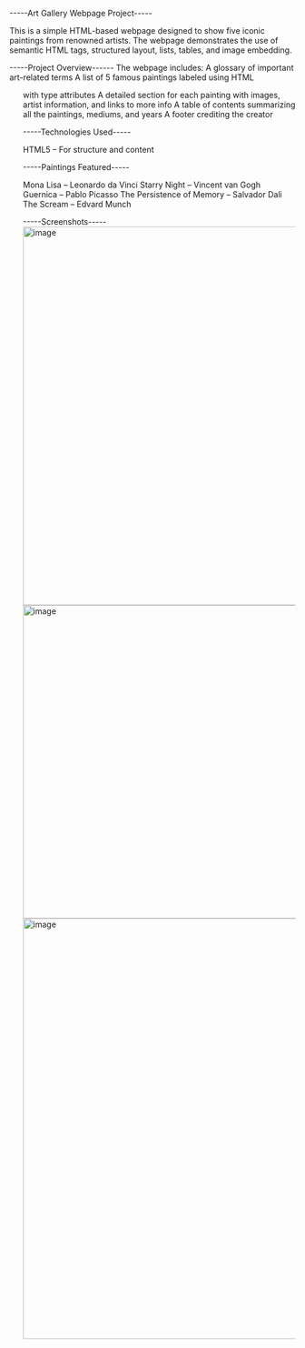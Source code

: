 -----Art Gallery Webpage Project-----

This is a simple HTML-based webpage designed to show five iconic paintings from renowned artists. 
The webpage demonstrates the use of semantic HTML tags, structured layout, lists, tables, and image embedding.

-----Project Overview------
The webpage includes:
A glossary of important art-related terms
A list of 5 famous paintings labeled using HTML <ol> with type attributes
A detailed section for each painting with images, artist information, and links to more info
A table of contents summarizing all the paintings, mediums, and years
A footer crediting the creator

-----Technologies Used-----

HTML5 – For structure and content

-----Paintings Featured-----

Mona Lisa – Leonardo da Vinci
Starry Night – Vincent van Gogh
Guernica – Pablo Picasso
The Persistence of Memory – Salvador Dali
The Scream – Edvard Munch

-----Screenshots-----
<img width="1469" height="666" alt="image" src="https://github.com/user-attachments/assets/3362c71b-c61f-4d45-85f3-7eac940393bb" />
<img width="1469" height="551" alt="image" src="https://github.com/user-attachments/assets/5fdd9593-783a-4d36-9f2f-7885439ab088" />
<img width="1469" height="740" alt="image" src="https://github.com/user-attachments/assets/f7d35031-4b02-4616-b19e-06b404f34fbb" />
